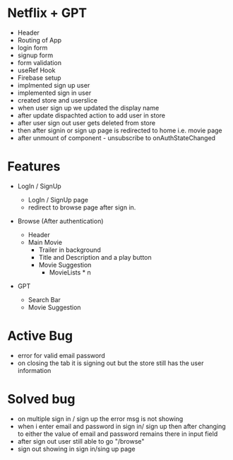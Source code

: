 # Netflix + GPT
- Header
- Routing of App
- login form
- signup form
- form validation
- useRef Hook
- Firebase setup
- implmented sign up user
- implemented sign in user
- created store and userslice
- when user sign up we updated the display name 
- after update dispachted action to add user in store
- after user sign out user gets deleted from store
- then after signin or sign up page is redirected to home i.e. movie page
- after unmount of component - unsubscribe to onAuthStateChanged

# Features
- LogIn / SignUp
    - LogIn / SignUp page
    - redirect to browse page after sign in.

- Browse (After authentication)
    - Header
    - Main Movie
       - Trailer in background
       - Title and Description and a play button
       - Movie Suggestion
         - MovieLists * n

- GPT
    - Search Bar
    - Movie Suggestion

# Active Bug
- error for valid email password
- on closing the tab it is signing out but the store still has the user information


# Solved bug
- on multiple sign in / sign up the error msg is not showing
- when i enter email and password in sign in/ sign up then after changing to either the value of email and password remains there in input field 
- after sign out user still able to go "/browse"  
- sign out showing in sign in/sing up page